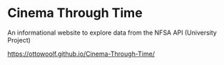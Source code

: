# Cinema Through Time

An informational website to explore data from the NFSA API (University Project)

https://ottowoolf.github.io/Cinema-Through-Time/
